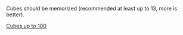 Cubes should be memorized (recommended at least up to 13, more is better). 

[Cubes up to 100](https://www.mymathtables.com/numbers/100-cube-tables-chart.html)
